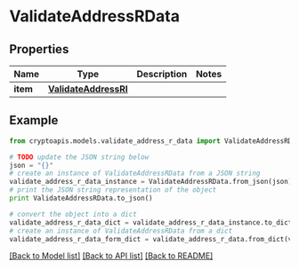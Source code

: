 # ValidateAddressRData


## Properties
Name | Type | Description | Notes
------------ | ------------- | ------------- | -------------
**item** | [**ValidateAddressRI**](ValidateAddressRI.md) |  | 

## Example

```python
from cryptoapis.models.validate_address_r_data import ValidateAddressRData

# TODO update the JSON string below
json = "{}"
# create an instance of ValidateAddressRData from a JSON string
validate_address_r_data_instance = ValidateAddressRData.from_json(json)
# print the JSON string representation of the object
print ValidateAddressRData.to_json()

# convert the object into a dict
validate_address_r_data_dict = validate_address_r_data_instance.to_dict()
# create an instance of ValidateAddressRData from a dict
validate_address_r_data_form_dict = validate_address_r_data.from_dict(validate_address_r_data_dict)
```
[[Back to Model list]](../README.md#documentation-for-models) [[Back to API list]](../README.md#documentation-for-api-endpoints) [[Back to README]](../README.md)


